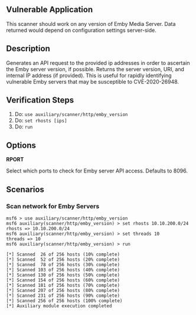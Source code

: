 ## Vulnerable Application
This scanner should work on any version of Emby Media Server. Data returned would depend on configuration settings server-side.

## Description

Generates an API request to the provided ip addresses in order to ascertain the Emby server version, if possible. Returns the server version, URI, and internal IP address (if provided). This is useful for rapidly identifying  vulnerable Emby servers that may be susceptible to CVE-2020-26948.

## Verification Steps

  1. Do: `use auxiliary/scanner/http/emby_version`
  2. Do: `set rhosts [ips]`
  3. Do: `run`

## Options


**RPORT**

Select which ports to check for Emby server API access. Defaults to 8096.

## Scenarios

### Scan network for Emby Servers

  ```
msf6 > use auxiliary/scanner/http/emby_version
msf6 auxiliary(scanner/http/emby_version) > set rhosts 10.10.200.0/24
rhosts => 10.10.200.0/24
msf6 auxiliary(scanner/http/emby_version) > set threads 10
threads => 10
msf6 auxiliary(scanner/http/emby_version) > run

[*] Scanned  26 of 256 hosts (10% complete)
[*] Scanned  52 of 256 hosts (20% complete)
[*] Scanned  78 of 256 hosts (30% complete)
[*] Scanned 103 of 256 hosts (40% complete)
[*] Scanned 130 of 256 hosts (50% complete)
[*] Scanned 154 of 256 hosts (60% complete)
[*] Scanned 181 of 256 hosts (70% complete)
[*] Scanned 207 of 256 hosts (80% complete)
[*] Scanned 231 of 256 hosts (90% complete)
[*] Scanned 256 of 256 hosts (100% complete)
[*] Auxiliary module execution completed
  ```

